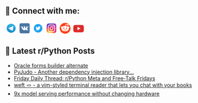 ## 🔎 Connect with me:
[<img src="https://github.com/bullbesh/bullbesh/blob/main/images/Telegram.png" width="32" height="32" />](https://t.me/bullbesh)
[<img src="https://github.com/bullbesh/bullbesh/blob/main/images/VK.png" width="32" height="32" />](https://vk.com/bullbesh)
[<img src="https://github.com/bullbesh/bullbesh/blob/main/images/Twitter.png" width="32" height="32" />](https://twitter.com/bullbesh1)
[<img src="https://github.com/bullbesh/bullbesh/blob/main/images/Instagram.png" width="32" height="32" />](https://www.instagram.com/bullbesh)
[<img src="https://github.com/bullbesh/bullbesh/blob/main/images/Reddit.png" width="32" height="32" />](https://www.reddit.com/user/bullbesh)
[<img src="https://github.com/bullbesh/bullbesh/blob/main/images/YouTube.png" width="32" height="32" />](https://www.youtube.com/channel/UCtfjRs6uzgq5mfm8S06WTcg)

## 📕 Latest r/Python Posts
<!-- BLOG-POST-LIST:START -->
- [Oracle forms builder alternate](https://www.reddit.com/r/Python/comments/1gm6hp1/oracle_forms_builder_alternate/)
- [PyJudo - Another dependency injection library...](https://www.reddit.com/r/Python/comments/1gm6bdf/pyjudo_another_dependency_injection_library/)
- [Friday Daily Thread: r/Python Meta and Free-Talk Fridays](https://www.reddit.com/r/Python/comments/1gm53zx/friday_daily_thread_rpython_meta_and_freetalk/)
- [weft 🪢 - a vim-styled terminal reader that lets you chat with your books](https://www.reddit.com/r/Python/comments/1gm2mmx/weft_a_vimstyled_terminal_reader_that_lets_you/)
- [9x model serving performance without changing hardware](https://www.reddit.com/r/Python/comments/1gm0flj/9x_model_serving_performance_without_changing/)
<!-- BLOG-POST-LIST:END -->
